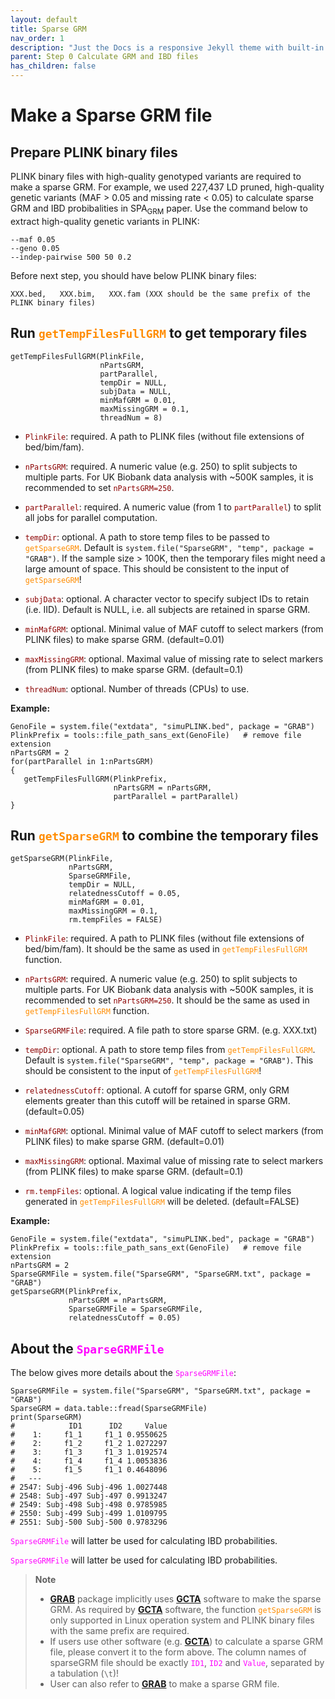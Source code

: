 ```yaml
---
layout: default
title: Sparse GRM
nav_order: 1
description: "Just the Docs is a responsive Jekyll theme with built-in search that is easily customizable and hosted on GitHub Pages."
parent: Step 0 Calculate GRM and IBD files
has_children: false
---
```


# **Make a Sparse GRM file**

## Prepare PLINK binary files

PLINK binary files with high-quality genotyped variants are required to make a sparse GRM. For example, we used 227,437 LD pruned, high-quality genetic variants (MAF > 0.05 and missing rate < 0.05) to calculate sparse GRM and IBD probibalities in SPA<sub>GRM</sub> paper. Use the command below to extract high-quality genetic variants in PLINK:

```
--maf 0.05
--geno 0.05
--indep-pairwise 500 50 0.2
```

Before next step, you should have below PLINK binary files:
```
XXX.bed,   XXX.bim,   XXX.fam (XXX should be the same prefix of the PLINK binary files)
```

## Run <code style="color : darkorange">getTempFilesFullGRM</code> to get temporary files

```
getTempFilesFullGRM(PlinkFile,
                    nPartsGRM,
                    partParallel,
                    tempDir = NULL,
                    subjData = NULL,
                    minMafGRM = 0.01,
                    maxMissingGRM = 0.1,
                    threadNum = 8)
```

- <code style="color : darkred">PlinkFile</code>: required. A path to PLINK files (without file extensions of bed/bim/fam).

- <code style="color : darkred">nPartsGRM</code>: required. A numeric value (e.g. 250) to split subjects to multiple parts. For UK Biobank data analysis with ~500K samples, it is recommended to set <code style="color : darkred">nPartsGRM=250</code>.

- <code style="color : darkred">partParallel</code>: required. A numeric value (from 1 to <code style="color : darkred">partParallel</code>) to split all jobs for parallel computation.

- <code style="color : darkred">tempDir</code>: optional. A path to store temp files to be passed to <code style="color : darkorange">getSparseGRM</code>. Default is `system.file("SparseGRM", "temp", package = "GRAB")`. If the sample size > 100K, then the temporary files might need a large amount of space. This should be consistent to the input of <code style="color : darkorange">getSparseGRM</code>!

- <code style="color : darkred">subjData</code>: optional. A character vector to specify subject IDs to retain (i.e. IID). Default is NULL, i.e. all subjects are retained in sparse GRM.

- <code style="color : darkred">minMafGRM</code>: optional. Minimal value of MAF cutoff to select markers (from PLINK files) to make sparse GRM. (default=0.01)

- <code style="color : darkred">maxMissingGRM</code>: optional. Maximal value of missing rate to select markers (from PLINK files) to make sparse GRM. (default=0.1)

- <code style="color : darkred">threadNum</code>: optional. Number of threads (CPUs) to use.

**Example:**

```
GenoFile = system.file("extdata", "simuPLINK.bed", package = "GRAB")
PlinkPrefix = tools::file_path_sans_ext(GenoFile)   # remove file extension
nPartsGRM = 2
for(partParallel in 1:nPartsGRM)
{
   getTempFilesFullGRM(PlinkPrefix, 
                       nPartsGRM = nPartsGRM, 
                       partParallel = partParallel)
}
```

## Run <code style="color : darkorange">getSparseGRM</code> to combine the temporary files

```
getSparseGRM(PlinkFile,
             nPartsGRM,
             SparseGRMFile,
             tempDir = NULL,
             relatednessCutoff = 0.05,
             minMafGRM = 0.01,
             maxMissingGRM = 0.1,
             rm.tempFiles = FALSE)
```

- <code style="color : darkred">PlinkFile</code>: required. A path to PLINK files (without file extensions of bed/bim/fam). It should be the same as used in <code style="color : darkorange">getTempFilesFullGRM</code> function.

- <code style="color : darkred">nPartsGRM</code>: required. A numeric value (e.g. 250) to split subjects to multiple parts. For UK Biobank data analysis with ~500K samples, it is recommended to set <code style="color : darkred">nPartsGRM=250</code>. It should be the same as used in <code style="color : darkorange">getTempFilesFullGRM</code> function.

- <code style="color : darkred">SparseGRMFile</code>: required. A file path to store sparse GRM. (e.g. XXX.txt)

- <code style="color : darkred">tempDir</code>: optional. A path to store temp files from <code style="color : darkorange">getTempFilesFullGRM</code>. Default is `system.file("SparseGRM", "temp", package = "GRAB")`. This should be consistent to the input of <code style="color : darkorange">getTempFilesFullGRM</code>!

- <code style="color : darkred">relatednessCutoff</code>: optional. A cutoff for sparse GRM, only GRM elements greater than this cutoff will be retained in sparse GRM. (default=0.05)

- <code style="color : darkred">minMafGRM</code>: optional. Minimal value of MAF cutoff to select markers (from PLINK files) to make sparse GRM. (default=0.01)

- <code style="color : darkred">maxMissingGRM</code>: optional. Maximal value of missing rate to select markers (from PLINK files) to make sparse GRM. (default=0.1)

- <code style="color : darkred">rm.tempFiles</code>: optional. A logical value indicating if the temp files generated in <code style="color : darkorange">getTempFilesFullGRM</code> will be deleted. (default=FALSE)

**Example:**

```
GenoFile = system.file("extdata", "simuPLINK.bed", package = "GRAB")
PlinkPrefix = tools::file_path_sans_ext(GenoFile)   # remove file extension
nPartsGRM = 2
SparseGRMFile = system.file("SparseGRM", "SparseGRM.txt", package = "GRAB")
getSparseGRM(PlinkPrefix, 
             nPartsGRM = nPartsGRM, 
             SparseGRMFile = SparseGRMFile,
             relatednessCutoff = 0.05)
```

## About the <code style="color : fuchsia">SparseGRMFile</code>

The below gives more details about the <code style="color : fuchsia">SparseGRMFile</code>:

```
SparseGRMFile = system.file("SparseGRM", "SparseGRM.txt", package = "GRAB")
SparseGRM = data.table::fread(SparseGRMFile)
print(SparseGRM)
#            ID1      ID2     Value
#    1:     f1_1     f1_1 0.9550625
#    2:     f1_2     f1_2 1.0272297
#    3:     f1_3     f1_3 1.0192574
#    4:     f1_4     f1_4 1.0053836
#    5:     f1_5     f1_1 0.4648096
#   ---
# 2547: Subj-496 Subj-496 1.0027448
# 2548: Subj-497 Subj-497 0.9913247
# 2549: Subj-498 Subj-498 0.9785985
# 2550: Subj-499 Subj-499 1.0109795
# 2551: Subj-500 Subj-500 0.9783296
```

<code style="color :  fuchsia">SparseGRMFile</code> will latter be used for calculating IBD probabilities. 

<code style="color :  fuchsia">SparseGRMFile</code> will latter be used for calculating IBD probabilities. 

> **Note**
> - [**GRAB**](https://wenjianbi.github.io/grab.github.io/) package implicitly uses [**GCTA**](https://yanglab.westlake.edu.cn/software/gcta/#Overview) software to make the sparse GRM. As required by [**GCTA**](https://yanglab.westlake.edu.cn/software/gcta/#Overview) software, the function <code style="color : darkorange">getSparseGRM</code> is only supported in Linux operation system and PLINK binary files with the same prefix are required.  
> - If users use other software (e.g. [**GCTA**](https://yanglab.westlake.edu.cn/software/gcta/#Overview)) to calculate a sparse GRM file, please convert it to the form above. The column names of sparseGRM file should be exactly <code style="color : fuchsia">ID1</code>, <code style="color : fuchsia">ID2</code> and <code style="color : fuchsia">Value</code>, separated by a tabulation (`\t`)!  
> - User can also refer to [**GRAB**](https://wenjianbi.github.io/grab.github.io/docs/GRM_sparse.html) to make a sparse GRM file.
